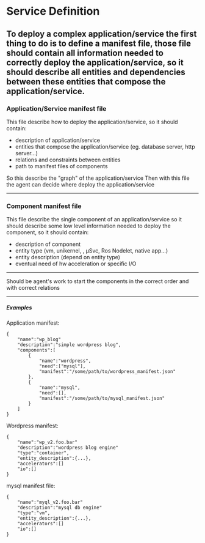 # Service Definition

To deploy a complex application/service the first thing to do is to define a manifest file,
those file should contain all information needed to correctly deploy the application/service,
so it should describe all entities and dependencies between these entities that compose the application/service.
---

### Application/Service manifest file

This file describe how to deploy the application/service, so it should contain:

- description of application/service
- entities that compose the application/service (eg. database server, http server...)
- relations and constraints between entities
- path to manifest files of components


So this describe the "graph" of the application/service
Then with this file the agent can decide where deploy the application/service

---

### Component manifest file

This file describe the single component of an application/service so it should describe
some low level information needed to deploy the component, so it should contain:

- description of component
- entity type (vm, unikernel, , µSvc, Ros Nodelet, native app...)
- entity description (depend on entity type)
- eventual need of hw acceleration or specific I/O

---

Should be agent's work to start the components in the correct order and with correct relations


---

##### Examples

Application manifest:

    {
        "name":"wp_blog"
        "description":"simple wordpress blog",
        "components":[
            {
                "name":"wordpress",
                "need":["mysql"],
                "manifest":"/some/path/to/wordpress_manifest.json"
            },
            {
                "name":"mysql",
                "need":[],
                "manifest":"/some/path/to/mysql_manifest.json"
            }
        ]
    }


Wordpress manifest:

    {
        "name":"wp_v2.foo.bar"
        "description":"wordpress blog engine"
        "type":"container",
        "entity_description":{...},
        "accelerators":[]
        "io":[]
    }

mysql manifest file:

    {
        "name":"myql_v2.foo.bar"
        "description":"mysql db engine"
        "type":"vm",
        "entity_description":{...},
        "accelerators":[]
        "io":[]
    }
 